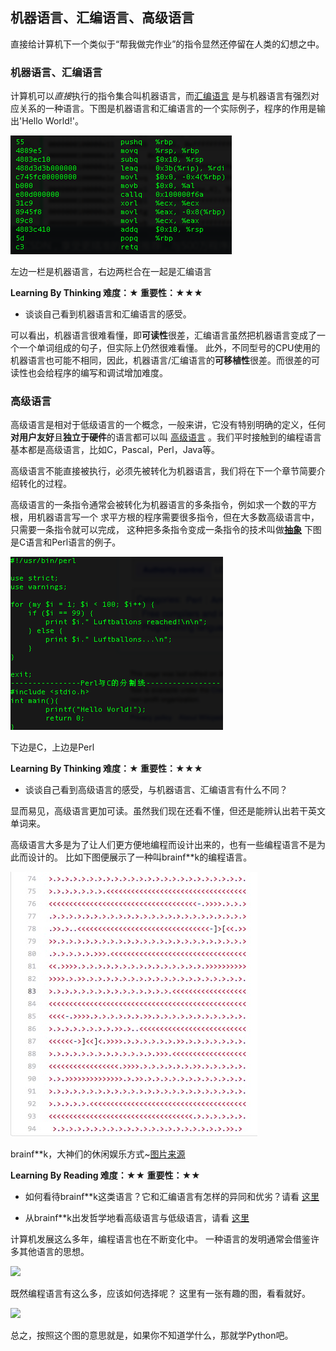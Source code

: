 ## 机器语言、汇编语言、高级语言

直接给计算机下一个类似于“帮我做完作业”的指令显然还停留在人类的幻想之中。

### 机器语言、汇编语言

计算机可以*直接*执行的指令集合叫机器语言，而[汇编语言](https://zh.wikipedia.org/wiki/汇编语言)
是与机器语言有强烈对应关系的一种语言。下图是机器语言和汇编语言的一个实际例子，程序的作用是输出'Hello World!'。

![](/image/machine_code_and_assemble.png)

左边一栏是机器语言，右边两栏合在一起是汇编语言

**Learning By Thinking 难度：★ 重要性：★★★**

- 谈谈自己看到机器语言和汇编语言的感受。

可以看出，机器语言很难看懂，即**可读性**很差，汇编语言虽然把机器语言变成了一个一个单词组成的句子，但实际上仍然很难看懂。
此外，不同型号的CPU使用的机器语言也可能不相同，因此，机器语言/汇编语言的**可移植性**很差。而很差的可读性也会给程序的编写和调试增加难度。

### 高级语言

高级语言是相对于低级语言的一个概念，一般来讲，它没有特别明确的定义，任何**对用户友好**且**独立于硬件**的语言都可以叫
[高级语言](https://www.techopedia.com/definition/3925/high-level-language-hll)
。我们平时接触到的编程语言基本都是高级语言，比如C，Pascal，Perl，Java等。

高级语言不能直接被执行，必须先被转化为机器语言，我们将在下一个章节简要介绍转化的过程。

高级语言的一条指令通常会被转化为机器语言的多条指令，例如求一个数的平方根，用机器语言写一个
求平方根的程序需要很多指令，但在大多数高级语言中，只需要一条指令就可以完成，
这种把多条指令变成一条指令的技术叫做[**抽象**](https://zh.wikipedia.org/wiki/抽象化_(計算機科學))
下图是C语言和Perl语言的例子。

![](/image/perl_c.png)

下边是C，上边是Perl

**Learning By Thinking 难度：★ 重要性：★★★**

- 谈谈自己看到高级语言的感受，与机器语言、汇编语言有什么不同？

显而易见，高级语言更加可读。虽然我们现在还看不懂，但还是能辨认出若干英文单词来。

高级语言大多是为了让人们更方便地编程而设计出来的，也有一些编程语言不是为此而设计的。
比如下图便展示了一种叫brainf**k的编程语言。

![](/image/brainfuck.png)

brainf**k，大神们的休闲娱乐方式~[图片来源](https://github.com/dotzero/brainfuck-php/blob/master/examples/99bottlesofbeer.bf)

**Learning By Reading 难度：★★ 重要性：★★**

- 如何看待brainf**k这类语言？它和汇编语言有怎样的异同和优劣？请看
[这里](https://www.slant.co/versus/120/128/~assembly_vs_brainfuck)

- 从brainf**k出发哲学地看高级语言与低级语言，请看
[这里](https://esolangs.org/wiki/Category_talk:Low-level)

计算机发展这么多年，编程语言也在不断变化中。
一种语言的发明通常会借鉴许多其他语言的思想。

![](http://www.digibarn.com/collections/posters/tongues/tongues.jpg)

既然编程语言有这么多，应该如何选择呢？
这里有一张有趣的图，看看就好。

![](http://www.dailyinfographic.com/wp-content/uploads/2015/06/OBHEr1J.png)

总之，按照这个图的意思就是，如果你不知道学什么，那就学Python吧。
